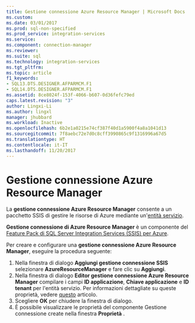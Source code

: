 ```yaml
---
title: Gestione connessione Azure Resource Manager | Microsoft Docs
ms.custom: 
ms.date: 03/01/2017
ms.prod: sql-non-specified
ms.prod_service: integration-services
ms.service: 
ms.component: connection-manager
ms.reviewer: 
ms.suite: sql
ms.technology: integration-services
ms.tgt_pltfrm: 
ms.topic: article
f1_keywords:
- SQL13.DTS.DESIGNER.AFPARMCM.F1
- SQL14.DTS.DESIGNER.AFPARMCM.F1
ms.assetid: 8ce8024f-153f-4066-b607-0d36fefc79ed
caps.latest.revision: "3"
author: Lingxi-Li
ms.author: lingxl
manager: jhubbard
ms.workload: Inactive
ms.openlocfilehash: 6b2e1a0215e74cf387f40d1a5900f4a8a1041d13
ms.sourcegitcommit: 7f8aebc72e7d0c8cff3990865c9f1316996a67d5
ms.translationtype: HT
ms.contentlocale: it-IT
ms.lasthandoff: 11/20/2017
---
```

# <a name="azure-resource-manager-connection-manager"></a>Gestione connessione Azure Resource Manager
La **gestione connessione Azure Resource Manager** consente a un pacchetto SSIS di gestire le risorse di Azure mediante un'[entità servizio](https://docs.microsoft.com/en-us/azure/azure-resource-manager/resource-group-create-service-principal-portal).

**Gestione connessione di Azure Resource Manager** è un componente del [Feature Pack di SQL Server Integration Services (SSIS) per Azure](../../integration-services/azure-feature-pack-for-integration-services-ssis.md).

Per creare e configurare una **gestione connessione Azure Resource Manager**, eseguire la procedura seguente:

1. Nella finestra di dialogo **Aggiungi gestione connessione SSIS** selezionare **AzureResourceManager** e fare clic su **Aggiungi**.
2. Nella finestra di dialogo **Editor gestione connessione Azure Resource Manager** compilare i campi **ID applicazione**, **Chiave applicazione** e **ID tenant** per l'entità servizio. Per informazioni dettagliate su queste proprietà, vedere [questo](https://docs.microsoft.com/en-us/azure/azure-resource-manager/resource-group-create-service-principal-portal) articolo.
3. Scegliere **OK** per chiudere la finestra di dialogo.
4. È possibile visualizzare le proprietà del componente Gestione connessione create nella finestra **Proprietà** .
